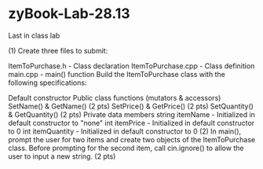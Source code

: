 # zyBook-Lab-28.13
Last in class lab

(1) Create three files to submit:

ItemToPurchase.h - Class declaration
ItemToPurchase.cpp - Class definition
main.cpp - main() function
Build the ItemToPurchase class with the following specifications:

Default constructor
Public class functions (mutators & accessors)
SetName() & GetName() (2 pts)
SetPrice() & GetPrice() (2 pts)
SetQuantity() & GetQuantity() (2 pts)
Private data members
string itemName - Initialized in default constructor to "none"
int itemPrice - Initialized in default constructor to 0
int itemQuantity - Initialized in default constructor to 0
(2) In main(), prompt the user for two items and create two objects of the ItemToPurchase class. Before prompting for the second item, call cin.ignore() to allow the user to input a new string. (2 pts)
